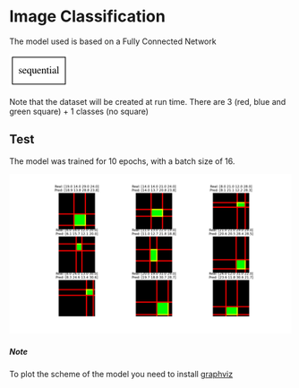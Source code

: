 # Image Classification

The model used is based on a Fully Connected Network

![](model_plot.png)

Note that the dataset will be created at run time. There are 3 (red, blue and green square) + 1 classes (no square)

## Test

The model was trained for 10 epochs, with a batch size of 16.

![](Test_1.png)


##### Note
To plot the scheme of the model you need to install [graphviz](https://graphviz.org/download/)
